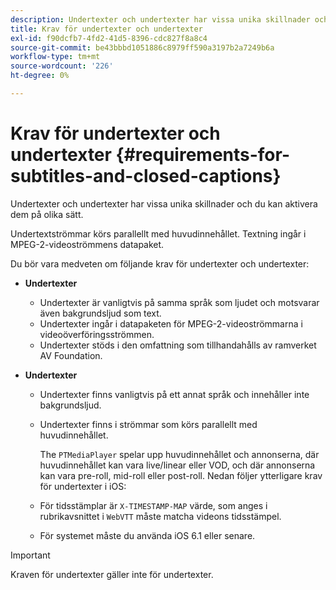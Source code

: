 ```yaml
---
description: Undertexter och undertexter har vissa unika skillnader och du kan aktivera dem på olika sätt.
title: Krav för undertexter och undertexter
exl-id: f90dcfb7-4fd2-41d5-8396-cdc827f8a8c4
source-git-commit: be43bbbd1051886c8979ff590a3197b2a7249b6a
workflow-type: tm+mt
source-wordcount: '226'
ht-degree: 0%

---
```


# Krav för undertexter och undertexter {#requirements-for-subtitles-and-closed-captions}

Undertexter och undertexter har vissa unika skillnader och du kan aktivera dem på olika sätt.

Undertextströmmar körs parallellt med huvudinnehållet. Textning ingår i MPEG-2-videoströmmens datapaket.

Du bör vara medveten om följande krav för undertexter och undertexter:

* **Undertexter**

   * Undertexter är vanligtvis på samma språk som ljudet och motsvarar även bakgrundsljud som text.
   * Undertexter ingår i datapaketen för MPEG-2-videoströmmarna i videoöverföringsströmmen.
   * Undertexter stöds i den omfattning som tillhandahålls av ramverket AV Foundation.

* **Undertexter**

   * Undertexter finns vanligtvis på ett annat språk och innehåller inte bakgrundsljud.
   * Undertexter finns i strömmar som körs parallellt med huvudinnehållet.

      The `PTMediaPlayer` spelar upp huvudinnehållet och annonserna, där huvudinnehållet kan vara live/linear eller VOD, och där annonserna kan vara pre-roll, mid-roll eller post-roll.
   Nedan följer ytterligare krav för undertexter i iOS:

   * För tidsstämplar är `X-TIMESTAMP-MAP` värde, som anges i rubrikavsnittet i `WebVTT` måste matcha videons tidsstämpel.

   * För systemet måste du använda iOS 6.1 eller senare.


>[!IMPORTANT]
>
>Kraven för undertexter gäller inte för undertexter.
